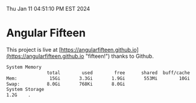 Thu Jan 11 04:51:10 PM EST 2024

# Angular Fifteen


This project is live at [https://angularfifteen.github.io](https://angularfifteen.github.io "fifteen!") thanks to Github.

```bash
System Memory
               total        used        free      shared  buff/cache   available
Mem:            15Gi       3.3Gi       1.9Gi       553Mi        10Gi        11Gi
Swap:          8.0Gi       768Ki       8.0Gi
System Storage
1.2G	.
```
